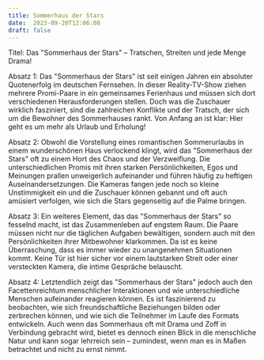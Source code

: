 ```yaml
---
title: Sommerhaus der Stars
date:  2023-09-20T12:06:08
draft: false
---
```


Titel: Das "Sommerhaus der Stars" – Tratschen, Streiten und jede Menge Drama!

Absatz 1: Das "Sommerhaus der Stars" ist seit einigen Jahren ein absoluter Quotenerfolg im deutschen Fernsehen. In dieser Reality-TV-Show ziehen mehrere Promi-Paare in ein gemeinsames Ferienhaus und müssen sich dort verschiedenen Herausforderungen stellen. Doch was die Zuschauer wirklich fasziniert, sind die zahlreichen Konflikte und der Tratsch, der sich um die Bewohner des Sommerhauses rankt. Von Anfang an ist klar: Hier geht es um mehr als Urlaub und Erholung!

Absatz 2: Obwohl die Vorstellung eines romantischen Sommerurlaubs in einem wunderschönen Haus verlockend klingt, wird das "Sommerhaus der Stars" oft zu einem Hort des Chaos und der Verzweiflung. Die unterschiedlichen Promis mit ihren starken Persönlichkeiten, Egos und Meinungen prallen unweigerlich aufeinander und führen häufig zu heftigen Auseinandersetzungen. Die Kameras fangen jede noch so kleine Unstimmigkeit ein und die Zuschauer können gebannt und oft auch amüsiert verfolgen, wie sich die Stars gegenseitig auf die Palme bringen.

Absatz 3: Ein weiteres Element, das das "Sommerhaus der Stars" so fesselnd macht, ist das Zusammenleben auf engstem Raum. Die Paare müssen nicht nur die täglichen Aufgaben bewältigen, sondern auch mit den Persönlichkeiten ihrer Mitbewohner klarkommen. Da ist es keine Überraschung, dass es immer wieder zu unangenehmen Situationen kommt. Keine Tür ist hier sicher vor einem lautstarken Streit oder einer versteckten Kamera, die intime Gespräche belauscht.

Absatz 4: Letztendlich zeigt das "Sommerhaus der Stars" jedoch auch den Facettenreichtum menschlicher Interaktionen und wie unterschiedliche Menschen aufeinander reagieren können. Es ist faszinierend zu beobachten, wie sich freundschaftliche Beziehungen bilden oder zerbrechen können, und wie sich die Teilnehmer im Laufe des Formats entwickeln. Auch wenn das Sommerhaus oft mit Drama und Zoff in Verbindung gebracht wird, bietet es dennoch einen Blick in die menschliche Natur und kann sogar lehrreich sein – zumindest, wenn man es in Maßen betrachtet und nicht zu ernst nimmt.